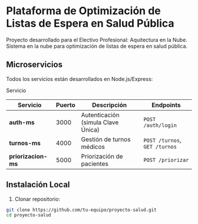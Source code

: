# Plataforma de Optimización de Listas de Espera en Salud Pública

Proyecto desarrollado para el Electivo Profesional: Aquitectura en la Nube. Sistema en la nube para optimización de listas de espera en salud pública.

## Microservicios
Todos los servicios están desarrollados en Node.js/Express:

Servicio

| Servicio           | Puerto | Descripción                          | Endpoints                     |
|--------------------|--------|--------------------------------------|-------------------------------|
| **auth-ms**        | 3000   | Autenticación (simula Clave Única)   | `POST /auth/login`            |
| **turnos-ms**      | 4000   | Gestión de turnos médicos            | `POST /turnos`, `GET /turnos` |
| **priorizacion-ms**| 5000   | Priorización de pacientes            | `POST /priorizar`             |

## Instalación Local

1. Clonar repositorio:
```bash
git clone https://github.com/tu-equipo/proyecto-salud.git
cd proyecto-salud

